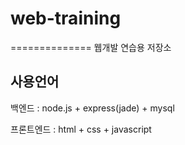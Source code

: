 # web-training
==============
웹개발 연습용 저장소

## 사용언어
백엔드 : node.js + express(jade) + mysql

프론트엔드 : html + css + javascript